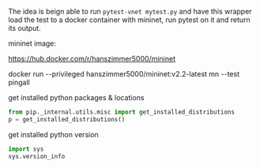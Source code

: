 The idea is beign able to run  `pytest-vnet mytest.py` and have this wrapper load the test to a docker container with mininet, run pytest on it and return its output.

mininet image:

https://hub.docker.com/r/hanszimmer5000/mininet

docker run --privileged hanszimmer5000/mininet:v2.2-latest mn --test pingall

get installed python packages & locations

```python
from pip._internal.utils.misc import get_installed_distributions
p = get_installed_distributions()
```
get installed python version

```python
import sys
sys.version_info
```

